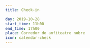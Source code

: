 ```yaml
---
title: Check-in

day: 2019-10-28
start_time: 11h00
end_time: 17h00
place: Corredor do anfiteatro nobre
icon: calendar-check
---
```


